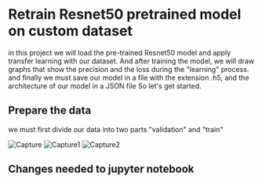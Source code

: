 # Retrain Resnet50 pretrained model on custom dataset
in this project we will load the pre-trained Resnet50 model and apply transfer learning with our dataset.
And after training the model, we will draw graphs that show the precision and the loss during the "learning" process.
and finally we must save our model in a file with the extension .h5, and the architecture of our model in a JSON file
So let's get started.
## Prepare the data
we must first divide our data into two parts "validation" and "train"


![Capture](https://user-images.githubusercontent.com/34511567/96353817-7c026480-10c7-11eb-88e3-f7b71e80a548.PNG)
![Capture1](https://user-images.githubusercontent.com/34511567/96353814-77d64700-10c7-11eb-8b98-f3bd3fdd2b2b.PNG)
![Capture2](https://user-images.githubusercontent.com/34511567/96353812-73119300-10c7-11eb-82da-2a1e8fa4e34b.PNG)
## Changes needed to jupyter notebook

